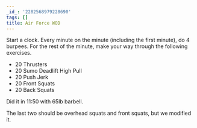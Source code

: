 ```yaml
---
_id_: '2282568979228690'
tags: []
title: Air Force WOD
---
```


Start a clock. Every minute on the minute (including the first minute), do 4 burpees. For the rest of the minute, make your way through the following exercises.

- 20 Thrusters
- 20 Sumo Deadlift High Pull
- 20 Push Jerk
- 20 Front Squats
- 20 Back Squats

Did it in 11:50 with 65lb barbell.

The last two should be overhead squats and front squats, but we modified it.
